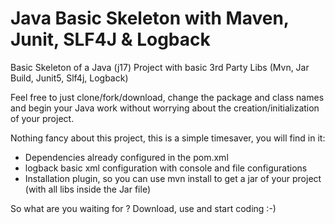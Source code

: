 # Java Basic Skeleton with Maven, Junit, SLF4J & Logback
Basic Skeleton of a Java (j17) Project with basic 3rd Party Libs (Mvn, Jar Build, Junit5, Slf4j, Logback)

Feel free to just clone/fork/download, change the package and class names and begin your Java work without worrying about the creation/initialization of your project.  
  
    
  
Nothing fancy about this project, this is a simple timesaver, you will find in it:
- Dependencies already configured in the pom.xml  
- logback basic xml configuration with console and file configurations
- Installation plugin, so you can use mvn install to get a jar of your project (with all libs inside the Jar file)


So what are you waiting for ?
Download, use and start coding :-)

